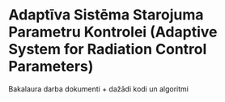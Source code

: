 # Adaptīva Sistēma Starojuma Parametru Kontrolei (Adaptive System for Radiation Control Parameters)

Bakalaura darba dokumenti + dažādi kodi un algoritmi
